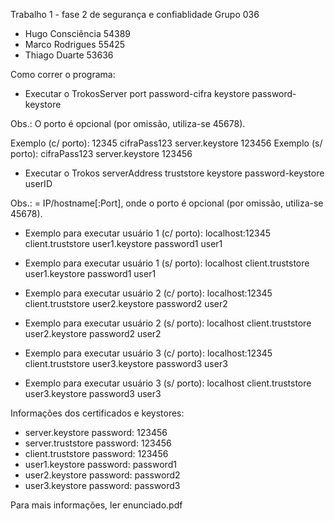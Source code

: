 Trabalho 1 - fase 2 de segurança e confiablidade
Grupo 036

- Hugo Consciência 54389
- Marco Rodrigues 55425
- Thiago Duarte 53636

Como correr o programa:

- Executar o TrokosServer port password-cifra keystore password-keystore

Obs.: O porto é opcional (por omissão, utiliza-se 45678).

Exemplo (c/ porto): 12345 cifraPass123 server.keystore 123456
Exemplo (s/ porto): cifraPass123 server.keystore 123456

- Executar o Trokos serverAddress truststore keystore password-keystore userID

Obs.: <serverAddress> = IP/hostname[:Port], onde o porto é opcional (por omissão, utiliza-se 45678).

* Exemplo para executar usuário 1 (c/ porto): localhost:12345 client.truststore user1.keystore password1 user1
* Exemplo para executar usuário 1 (s/ porto): localhost client.truststore user1.keystore password1 user1

* Exemplo para executar usuário 2 (c/ porto): localhost:12345 client.truststore user2.keystore password2 user2
* Exemplo para executar usuário 2 (s/ porto): localhost client.truststore user2.keystore password2 user2

* Exemplo para executar usuário 3 (c/ porto): localhost:12345 client.truststore user3.keystore password3 user3
* Exemplo para executar usuário 3 (s/ porto): localhost client.truststore user3.keystore password3 user3

Informações dos certificados e keystores:
* server.keystore		password: 123456
* server.truststore       password: 123456
* client.truststore	password: 123456
* user1.keystore		password: password1
* user2.keystore		password: password2
* user3.keystore		password: password3

Para mais informações, ler enunciado.pdf
